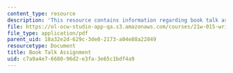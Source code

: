```yaml
---
content_type: resource
description: 'This resource contains information regarding book talk assignment. '
file: https://ol-ocw-studio-app-qa.s3.amazonaws.com/courses/21w-015-writing-and-rhetoric-writing-about-sports-fall-2013/c7a9a4e7668096d2e3fa3e65c1bdf4a9_MIT21W_015F13_BookTalkAssi.pdf
file_type: application/pdf
parent_uid: 18a32e2d-629c-3de0-2173-a04e88a22849
resourcetype: Document
title: Book Talk Assignment
uid: c7a9a4e7-6680-96d2-e3fa-3e65c1bdf4a9
---
```

